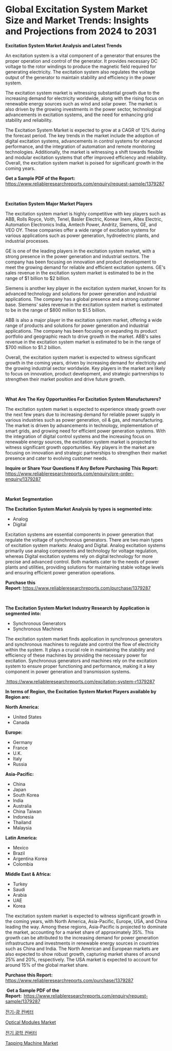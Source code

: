 <p><h1>Global Excitation System Market Size and Market Trends: Insights and Projections from 2024 to 2031</h1></p><p><strong>Excitation System Market Analysis and Latest Trends</strong></p>
<p><p>An excitation system is a vital component of a generator that ensures the proper operation and control of the generator. It provides necessary DC voltage to the rotor windings to produce the magnetic field required for generating electricity. The excitation system also regulates the voltage output of the generator to maintain stability and efficiency in the power system.</p><p>The excitation system market is witnessing substantial growth due to the increasing demand for electricity worldwide, along with the rising focus on renewable energy sources such as wind and solar power. The market is also driven by the growing investments in the power sector, technological advancements in excitation systems, and the need for enhancing grid stability and reliability.</p><p>The Excitation System Market is expected to grow at a CAGR of 12% during the forecast period. The key trends in the market include the adoption of digital excitation systems, advancements in control systems for enhanced performance, and the integration of automation and remote monitoring technologies. Additionally, the market is witnessing a shift towards flexible and modular excitation systems that offer improved efficiency and reliability. Overall, the excitation system market is poised for significant growth in the coming years.</p></p>
<p><strong>Get a Sample PDF of the Report:&nbsp;</strong> <a href="https://www.reliableresearchreports.com/enquiry/request-sample/1379287">https://www.reliableresearchreports.com/enquiry/request-sample/1379287</a></p>
<p>&nbsp;</p>
<p><strong>Excitation System Major Market Players</strong></p>
<p><p>The excitation system market is highly competitive with key players such as ABB, Rolls Royce, Voith, Tenel, Basler Electric, Konear Inem, Altex Electric, Automation Electronics India, Amtech Power, Andritz, Siemens, GE, and VEO OY. These companies offer a wide range of excitation systems for various applications such as power generation, hydroelectric plants, and industrial processes.</p><p>GE is one of the leading players in the excitation system market, with a strong presence in the power generation and industrial sectors. The company has been focusing on innovation and product development to meet the growing demand for reliable and efficient excitation systems. GE's sales revenue in the excitation system market is estimated to be in the range of $1 billion to $2 billion.</p><p>Siemens is another key player in the excitation system market, known for its advanced technology and solutions for power generation and industrial applications. The company has a global presence and a strong customer base. Siemens' sales revenue in the excitation system market is estimated to be in the range of $800 million to $1.5 billion.</p><p>ABB is also a major player in the excitation system market, offering a wide range of products and solutions for power generation and industrial applications. The company has been focusing on expanding its product portfolio and geographic reach to drive growth in the market. ABB's sales revenue in the excitation system market is estimated to be in the range of $700 million to $1.2 billion.</p><p>Overall, the excitation system market is expected to witness significant growth in the coming years, driven by increasing demand for electricity and the growing industrial sector worldwide. Key players in the market are likely to focus on innovation, product development, and strategic partnerships to strengthen their market position and drive future growth.</p></p>
<p>&nbsp;</p>
<p><strong>What Are The Key Opportunities For Excitation System Manufacturers?</strong></p>
<p><p>The excitation system market is expected to experience steady growth over the next few years due to increasing demand for reliable power supply in various industries such as power generation, oil & gas, and manufacturing. The market is driven by advancements in technology, implementation of smart grids, and growing need for efficient power generation systems. With the integration of digital control systems and the increasing focus on renewable energy sources, the excitation system market is projected to witness significant growth opportunities. Key players in the market are focusing on innovation and strategic partnerships to strengthen their market presence and cater to evolving customer needs.</p></p>
<p><strong>Inquire or Share Your Questions If Any Before Purchasing This Report:</strong> <a href="https://www.reliableresearchreports.com/enquiry/pre-order-enquiry/1379287">https://www.reliableresearchreports.com/enquiry/pre-order-enquiry/1379287</a></p>
<p>&nbsp;</p>
<p><strong>Market Segmentation</strong></p>
<p><strong>The Excitation System Market Analysis by types is segmented into:</strong></p>
<p><ul><li>Analog</li><li>Digital</li></ul></p>
<p><p>Excitation systems are essential components in power generation that regulate the voltage of synchronous generators. There are two main types of excitation system markets: Analog and Digital. Analog excitation systems primarily use analog components and technology for voltage regulation, whereas Digital excitation systems rely on digital technology for more precise and advanced control. Both markets cater to the needs of power plants and utilities, providing solutions for maintaining stable voltage levels and ensuring efficient power generation operations.</p></p>
<p><strong>Purchase this Report:&nbsp;</strong><a href="https://www.reliableresearchreports.com/purchase/1379287">https://www.reliableresearchreports.com/purchase/1379287</a></p>
<p>&nbsp;</p>
<p><strong>The Excitation System Market Industry Research by Application is segmented into:</strong></p>
<p><ul><li>Synchronous Generators</li><li>Synchronous Machines</li></ul></p>
<p><p>The excitation system market finds application in synchronous generators and synchronous machines to regulate and control the flow of electricity within the system. It plays a crucial role in maintaining the stability and efficiency of these machines by providing the necessary power for excitation. Synchronous generators and machines rely on the excitation system to ensure proper functioning and performance, making it a key component in power generation and transmission systems.</p></p>
<p><a href="https://www.reliableresearchreports.com/excitation-system-r1379287">&nbsp;https://www.reliableresearchreports.com/excitation-system-r1379287</a></p>
<p><strong>In terms of Region, the Excitation System Market Players available by Region are:</strong></p>
<p>
    <p> <strong> North America: </strong>
        <ul>
            <li>United States</li>
            <li>Canada</li>
        </ul>
        </p> 
    <p> <strong> Europe: </strong>
        <ul>
            <li>Germany</li>
            <li>France</li>
            <li>U.K.</li>
            <li>Italy</li>
            <li>Russia</li>
        </ul>
        </p> 
    <p> <strong> Asia-Pacific: </strong>
        <ul>
            <li>China</li>
            <li>Japan</li>
            <li>South Korea</li>
            <li>India</li>
            <li>Australia</li>
            <li>China Taiwan</li>
            <li>Indonesia</li>
            <li>Thailand</li>
            <li>Malaysia</li>
        </ul>
        </p> 
    <p> <strong> Latin America: </strong>
        <ul>
            <li>Mexico</li>
            <li>Brazil</li>
            <li>Argentina Korea</li>
            <li>Colombia</li>
        </ul>
        </p> 
    <p> <strong> Middle East & Africa: </strong>
        <ul>
            <li>Turkey</li>
            <li>Saudi</li>
            <li>Arabia</li>
            <li>UAE</li>
            <li>Korea</li>
        </ul>
    </p>
    </p>
<p><p>The excitation system market is expected to witness significant growth in the coming years, with North America, Asia-Pacific, Europe, USA, and China leading the way. Among these regions, Asia-Pacific is projected to dominate the market, accounting for a market share of approximately 35%. This growth can be attributed to the increasing demand for power generation infrastructure and investments in renewable energy sources in countries such as China and India. The North American and European markets are also expected to show robust growth, capturing market shares of around 25% and 20%, respectively. The USA market is expected to account for around 15% of the global market share.</p></p>
<p><strong>Purchase this Report: </strong><a href="https://www.reliableresearchreports.com/purchase/1379287">https://www.reliableresearchreports.com/purchase/1379287</a></p>
<p>&nbsp;<strong>Get a Sample PDF of the Report:&nbsp;&nbsp;</strong><a href="https://www.reliableresearchreports.com/enquiry/request-sample/1379287">https://www.reliableresearchreports.com/enquiry/request-sample/1379287</a></p>
<p><strong></strong></p>
<p><p><a href="https://github.com/erwindropdead54/Market-Research-Report-List-1/blob/main/6305801166875.md">전기-광 컨버터</a></p><p><a href="https://github.com/pizolina/Market-Research-Report-List-5/blob/main/optical-modules-market.md">Optical Modules Market</a></p><p><a href="https://github.com/kein8762/Market-Research-Report-List-2/blob/main/2857572166874.md">전기 광학 컨버터</a></p><p><a href="https://github.com/LiamKanenood/Market-Research-Report-List-1/blob/main/tapping-machine-market.md">Tapping Machine Market</a></p></p>
